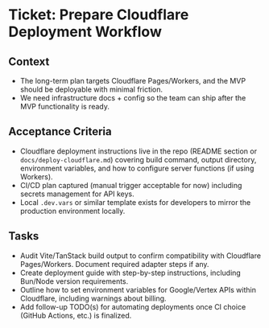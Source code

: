 # Ticket: Prepare Cloudflare Deployment Workflow

## Context

- The long-term plan targets Cloudflare Pages/Workers, and the MVP should be deployable with minimal friction.
- We need infrastructure docs + config so the team can ship after the MVP functionality is ready.

## Acceptance Criteria

- Cloudflare deployment instructions live in the repo (README section or `docs/deploy-cloudflare.md`) covering build command, output directory, environment variables, and how to configure server functions (if using Workers).
- CI/CD plan captured (manual trigger acceptable for now) including secrets management for API keys.
- Local `.dev.vars` or similar template exists for developers to mirror the production environment locally.

## Tasks

- Audit Vite/TanStack build output to confirm compatibility with Cloudflare Pages/Workers. Document required adapter steps if any.
- Create deployment guide with step-by-step instructions, including Bun/Node version requirements.
- Outline how to set environment variables for Google/Vertex APIs within Cloudflare, including warnings about billing.
- Add follow-up TODO(s) for automating deployments once CI choice (GitHub Actions, etc.) is finalized.
